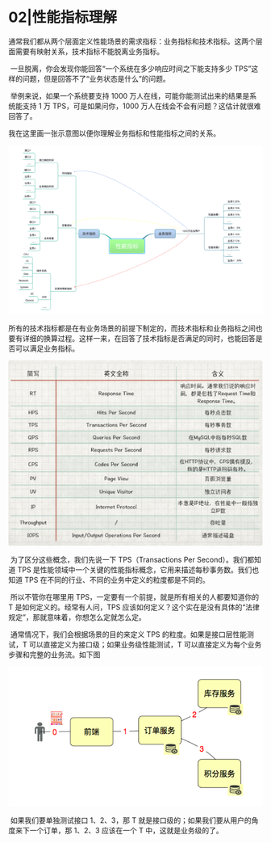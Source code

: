 # 02|性能指标理解

​	通常我们都从两个层面定义性能场景的需求指标：业务指标和技术指标。这两个层面需要有映射关系，技术指标不能脱离业务指标。

​	一旦脱离，你会发现你能回答“一个系统在多少响应时间之下能支持多少 TPS”这样的问题，但是回答不了“业务状态是什么”的问题。

​	举例来说，如果一个系统要支持 1000 万人在线，可能你能测试出来的结果是系统能支持 1 万 TPS，可是如果问你，1000 万人在线会不会有问题？这估计就很难回答了。

我在这里画一张示意图以便你理解业务指标和性能指标之间的关系。

![image-20200103115955297](../pic/image-20200103115955297.png)

​	所有的技术指标都是在有业务场景的前提下制定的，而技术指标和业务指标之间也要有详细的换算过程。这样一来，在回答了技术指标是否满足的同时，也能回答是否可以满足业务指标。

![image-20200103120123839](../pic/image-20200103120123839.png)

​	为了区分这些概念，我们先说一下 TPS（Transactions Per Second）。我们都知道 TPS 是性能领域中一个关键的性能指标概念，它用来描述每秒事务数。我们也知道 TPS 在不同的行业、不同的业务中定义的粒度都是不同的。

​	所以不管你在哪里用 TPS，一定要有一个前提，就是所有相关的人都要知道你的 T 是如何定义的。经常有人问，TPS 应该如何定义？这个实在是没有具体的“法律规定”，那就意味着，你想怎么定就怎么定。

​	通常情况下，我们会根据场景的目的来定义 TPS 的粒度。如果是接口层性能测试，T 可以直接定义为接口级；如果业务级性能测试，T 可以直接定义为每个业务步骤和完整的业务流。如下图

![img](../pic/d2093240be6f4151002d8019cabfac8d.png)

​	如果我们要单独测试接口 1、2、3，那 T 就是接口级的；如果我们要从用户的角度来下一个订单，那 1、2、3 应该在一个 T 中，这就是业务级的了。